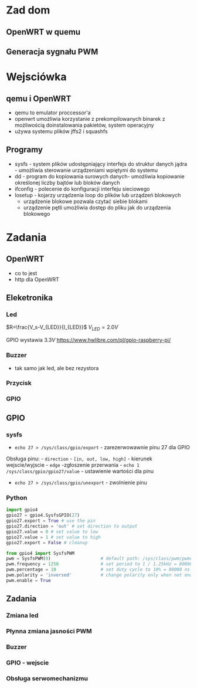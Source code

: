 # Zad dom

## OpenWRT w quemu

## Generacja sygnału PWM

# Wejsciówka

## qemu i OpenWRT

- qemu to emulator proccessor'a
- openwrt umożliwia korzystanie z prekompilowanych binarek z możliwością doinstalowania pakietów, system operacyjny
- używa systemu plików  jffs2 i squashfs

## Programy

- sysfs - system plików udostępniający interfejs do struktur danych jądra - umożliwia sterowanie urządzeniami wpiętymi do systemu
- dd - program do kopiowania surowych danych- umożliwia kopiowanie określonej liczby bajtów lub bloków danych
- ifconfig - polecenie do konfiguracji interfeju sieciowego
- losetup - kojarzy urządzenia loop do plików lub urządzeń blokowych
    - urządzenie blokowe pozwala czytać siebie blokami
    - urządzenie pętli umożliwia dostęp do pliku jak do urządzenia blokowego

# Zadania

## OpenWRT
- co to jest
- http dla OpenWRT

## Eleketronika

### Led

$R=\frac{V_s-V_{LED}}{I_{LED}}$
$V_{LED}=2.0V$

GPIO wystawia $3.3V$
https://www.hwlibre.com/pl/gpio-raspberry-pi/

### Buzzer

- tak samo jak led, ale bez rezystora

### Przycisk



### GPIO

## GPIO

### sysfs

- `echo 27 > /sys/class/gpio/export` - zarezerwowawnie pinu 27 dla GPIO

Obsługa pinu:
    - `direction` - `[in, out, low, high]` - kierunek wejscie/wyjscie
    - `edge` -zgłoszenie przerwania
    - `echo 1 /sys/class/gpio/gpio27/value` - ustawienie wartości dla pinu

- `echo 27 > /sys/class/gpio/unexport` - zwolnienie pinu

### Python

```py
import gpio4
gpio27 = gpio4.SysfsGPIO(27)
gpio27.export = True # use the pin
gpio27.direction = 'out' # set direction to output
gpio27.value = 0 # set value to low
gpio27.value = 1 # set value to high
gpio27.export = False # cleanup
```

```py
from gpio4 import SysfsPWM
pwm = SysfsPWM(0)                   # default path: /sys/class/pwm/pwmchip0/pwm0
pwm.frequency = 1250                # set period to 1 / 1.25kHz = 800000 ns
pwm.percentage = 10                 # set duty cycle to 10% = 80000 ns
pwm.polarity = 'inversed'           # change polarity only when not enabled
pwm.enable = True 
```

## Zadania

### Zmiana led

### Płynna zmiana jasności PWM

### Buzzer

### GPIO - wejscie

### Obsługa serwomechanizmu

